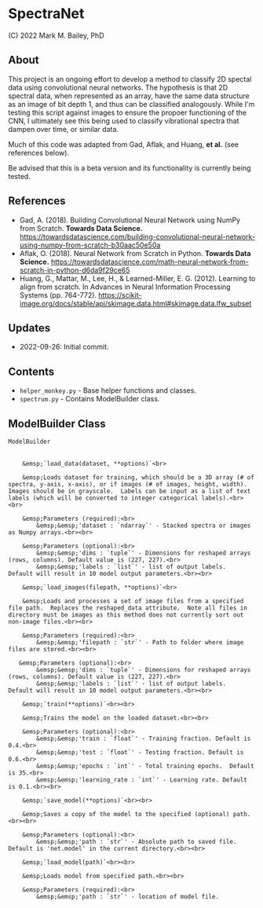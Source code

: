 # SpectraNet

(C) 2022 Mark M. Bailey, PhD

## About
This project is an ongoing effort to develop a method to classify 2D spectal data using convolutional neural networks.  The hypothesis is that 2D spectral data, when represented as an array, have the same data structure as an image of bit depth 1, and thus can be classified analogously.  While I'm testing this script against images to ensure the propoer functioning of the CNN, I ultimately see this being used to classify vibrational spectra that dampen over time, or similar data.

Much of this code was adapted from Gad, Aflak, and Huang, **et al.** (see references below).

Be advised that this is a beta version and its functionality is currently being tested. 

## References
* Gad, A. (2018). Building Convolutional Neural Network using NumPy from Scratch. **Towards Data Science.** https://towardsdatascience.com/building-convolutional-neural-network-using-numpy-from-scratch-b30aac50e50a
* Aflak, O. (2018). Neural Network from Scratch in Python. **Towards Data Science.** https://towardsdatascience.com/math-neural-network-from-scratch-in-python-d6da9f29ce65
* Huang, G., Mattar, M., Lee, H., & Learned-Miller, E. G. (2012). Learning to align from scratch. In Advances in Neural Information Processing Systems (pp. 764-772). https://scikit-image.org/docs/stable/api/skimage.data.html#skimage.data.lfw_subset

## Updates
* 2022-09-26: Initial commit.

## Contents
* `helper_monkey.py` - Base helper functions and classes.
* `spectrum.py` - Contains ModelBuilder class.

## ModelBuilder Class
`ModelBuilder`<br><br>

        &emsp;`load_data(dataset, **options)`<br>
        
        &emsp;Loads dataset for training, which should be a 3D array (# of spectra, y-axis, x-axis), or if images (# of images, height, width).  Images should be in grayscale.  Labels can be input as a list of text labels (which will be converted to integer categorical labels).<br><br>
        
        &emsp;Parameters (required):<br>
            &emsp;&emsp;'dataset : `ndarray`' - Stacked spectra or images as Numpy arrays.<br><br>                                                
        
        &emsp;Parameters (optional):<br>
            &emsp;&emsp;'dims : `tuple`' - Dimensions for reshaped arrays (rows, columns). Default value is (227, 227).<br>
            &emsp;&emsp;'labels : `list`' - list of output labels.  Default will result in 10 model output parameters.<br><br>
            
        &emsp;`load_images(filepath, **options)`<br>
        
        &emsp;Loads and processes a set of image files from a specified file path.  Replaces the reshaped_data attribute.  Note all files in directory must be images as this method does not currently sort out non-image files.<br><br>
    
        &emsp;Parameters (required):<br>
            &emsp;&emsp;'filepath : `str`' - Path to folder where image files are stored.<br><br>                                             
        
       &emsp;Parameters (optional):<br>
            &emsp;&emsp;'dims : `tuple`' - Dimensions for reshaped arrays (rows, columns). Default value is (227, 227).<br>
            &emsp;&emsp;'labels : `list`' - list of output labels.  Default will result in 10 model output parameters.<br><br>
            
        &emsp;`train(**options)`<br><br>
        
        &emsp;Trains the model on the loaded dataset.<br><br>
        
        &emsp;Parameters (optional):<br>
            &emsp;&emsp;'train : `float`' - Training fraction. Default is 0.4.<br>
            &emsp;&emsp;'test : `float`' - Testing fraction. Default is 0.6.<br>
            &emsp;&emsp;'epochs : `int`' - Total training epochs.  Default is 35.<br>
            &emsp;&emsp;'learning_rate : `int`' - Learning rate. Default is 0.1.<br><br>
            
        &emsp;`save_model(**options)`<br><br>
        
        &emsp;Saves a copy of the model to the specified (optional) path.<br><br>
        
        &emsp;Parameters (optional):<br>
            &emsp;&emsp;'path : `str`' - Absolute path to saved file.  Default is 'net.model' in the current directory.<br><br>
            
        &emsp;`load_model(path)`<br><br>
        
        &emsp;Loads model from specified path.<br><br>
        
        &emsp;Parameters (required):<br>
            &emsp;&emsp;'path : `str`' - location of model file.

